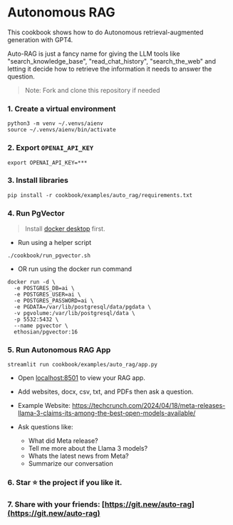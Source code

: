 # Autonomous RAG

This cookbook shows how to do Autonomous retrieval-augmented generation with GPT4.

Auto-RAG is just a fancy name for giving the LLM tools like "search_knowledge_base", "read_chat_history", "search_the_web"
and letting it decide how to retrieve the information it needs to answer the question.

> Note: Fork and clone this repository if needed

### 1. Create a virtual environment

```shell
python3 -m venv ~/.venvs/aienv
source ~/.venvs/aienv/bin/activate
```

### 2. Export `OPENAI_API_KEY`

```shell
export OPENAI_API_KEY=***
```

### 3. Install libraries

```shell
pip install -r cookbook/examples/auto_rag/requirements.txt
```

### 4. Run PgVector

> Install [docker desktop](https://docs.docker.com/desktop/install/mac-install/) first.

- Run using a helper script

```shell
./cookbook/run_pgvector.sh
```

- OR run using the docker run command

```shell
docker run -d \
  -e POSTGRES_DB=ai \
  -e POSTGRES_USER=ai \
  -e POSTGRES_PASSWORD=ai \
  -e PGDATA=/var/lib/postgresql/data/pgdata \
  -v pgvolume:/var/lib/postgresql/data \
  -p 5532:5432 \
  --name pgvector \
  ethosian/pgvector:16
```

### 5. Run Autonomous RAG App

```shell
streamlit run cookbook/examples/auto_rag/app.py
```

- Open [localhost:8501](http://localhost:8501) to view your RAG app.
- Add websites, docx, csv, txt, and PDFs then ask a question.

- Example Website: https://techcrunch.com/2024/04/18/meta-releases-llama-3-claims-its-among-the-best-open-models-available/
- Ask questions like:
  - What did Meta release?
  - Tell me more about the Llama 3 models?
  - Whats the latest news from Meta?
  - Summarize our conversation

### 6. Star ⭐️ the project if you like it.

### 7. Share with your friends: [https://git.new/auto-rag](https://git.new/auto-rag)
